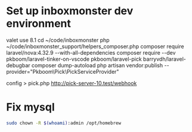 # Set up inboxmonster dev environment

valet use 8.1
cd ~/code/inboxmonster
php ~/code/inboxmonster_support/helpers_composer.php
composer require laravel/nova:4.32.9 --with-all-dependencies
composer require --dev pkboom/laravel-tinker-on-vscode pkboom/laravel-pick barryvdh/laravel-debugbar
composer dump-autoload
php artisan vendor:publish --provider="Pkboom\Pick\PickServiceProvider"

config > pick.php
http://pick-server-10.test/webhook

# Fix mysql

```sh
sudo chown -R $(whoami):admin /opt/homebrew
```
